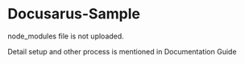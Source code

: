 # Docusarus-Sample



node_modules file is not uploaded.



Detail setup and other process is mentioned in Documentation Guide
